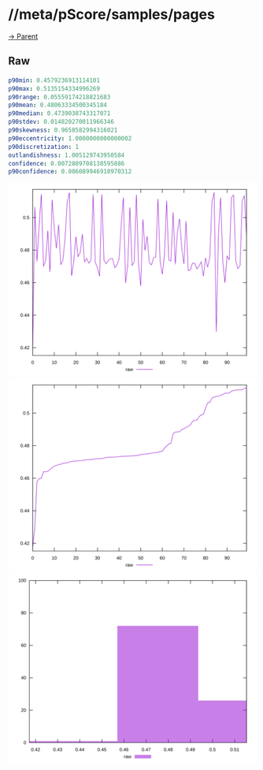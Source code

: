 
# //meta/pScore/samples/pages

[→ Parent](../..)


## Raw


```yaml
p90min: 0.4579236913114101
p90max: 0.5135154334996269
p90range: 0.05559174218821683
p90mean: 0.48063334500345184
p90median: 0.4739038743317071
p90stdev: 0.014820270011966346
p90skewness: 0.9658582994316021
p90eccentricity: 1.0000000000000002
p90discretization: 1
outlandishness: 1.005129743950584
confidence: 0.0072809708138595886
p90confidence: 0.006089946910970312

```

![PLOT: raw-values](./raw/values.svg)![PLOT: raw-sorted](./raw/sorted.svg)![PLOT: raw-histogram](./raw/histogram.svg)